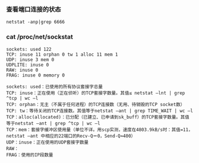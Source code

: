 ### 查看端口连接的状态
    netstat -anp|grep 6666
    
### cat /proc/net/sockstat
    sockets: used 122
    TCP: inuse 11 orphan 0 tw 1 alloc 11 mem 1
    UDP: inuse 3 mem 0
    UDPLITE: inuse 0
    RAW: inuse 0
    FRAG: inuse 0 memory 0
    
    sockets: used：已使用的所有协议套接字总量
    TCP: inuse：正在使用（正在侦听）的TCP套接字数量。其值≤ netstat –lnt | grep ^tcp | wc –l
    TCP: orphan：无主（不属于任何进程）的TCP连接数（无用、待销毁的TCP socket数）
    TCP: tw：等待关闭的TCP连接数。其值等于netstat –ant | grep TIME_WAIT | wc –l
    TCP：alloc(allocated)：已分配（已建立、已申请到sk_buff）的TCP套接字数量。其值等于netstat –ant | grep ^tcp | wc –l
    TCP：mem：套接字缓冲区使用量（单位不详。用scp实测，速度在4803.9kB/s时：其值=11，netstat –ant 中相应的22端口的Recv-Q＝0，Send-Q≈400）
    UDP：inuse：正在使用的UDP套接字数量
    RAW：
    FRAG：使用的IP段数量